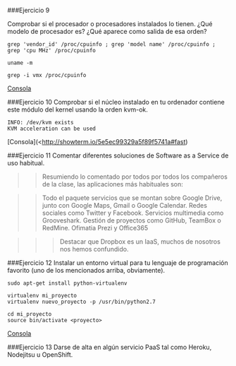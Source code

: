 ###Ejercicio 9

Comprobar si el procesador o procesadores instalados lo tienen. 
¿Qué modelo de procesador es? ¿Qué aparece como salida de esa orden?

~~~
grep 'vendor_id' /proc/cpuinfo ; grep 'model name' /proc/cpuinfo ; grep 'cpu MHz' /proc/cpuinfo

uname -m

grep -i vmx /proc/cpuinfo
~~~

[Consola](http://showterm.io/4f1ff54e3b101ddb9025b#fast)

###Ejercicio 10
Comprobar si el núcleo instalado en tu ordenador contiene este módulo del kernel usando la orden kvm-ok.


~~~
INFO: /dev/kvm exists
KVM acceleration can be used
~~~

[Consola](<http://showterm.io/5e5ec99329a5f89f5741a#fast)

###Ejercicio 11
Comentar diferentes soluciones de Software as a Service de uso habitual.

>>Resumiendo lo comentado por todos por todos los compañeros de la clase, las aplicaciones más habituales son:

>>Todo el paquete  servicios que se montan sobre Google Drive, junto con  Google Maps, Gmail o Google Calendar.
>>Redes sociales como Twitter y Facebook.
>>Servicios multimedia como Grooveshark.
>>Gestión de proyectos como GitHub, TeamBox o RedMine.
>>Ofimatia  Prezi y Office365

>>>Destacar que Dropbox es un  IaaS, muchos de nosotros nos hemos confundido.

###Ejercicio 12
Instalar un entorno virtual para tu lenguaje de programación favorito 
(uno de los mencionados arriba, obviamente).


~~~
sudo apt-get install python-virtualenv

virtualenv mi_proyecto
virtualenv nuevo_proyecto -p /usr/bin/python2.7

cd mi_proyecto
source bin/activate <proyecto>
~~~

[Consola](http://showterm.io/273f915fde4cb36bb5650#fast)

###Ejercicio 13
Darse de alta en algún servicio PaaS tal como Heroku, Nodejitsu u OpenShift.


[OpenShift]: https://github.com/josemlp91/IV_work/blob/master/Selecci%C3%B3n_002.png




